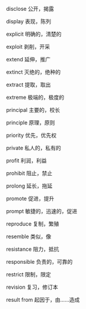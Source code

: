 disclose     公开，揭露

display      表现，陈列

explicit     明确的，清楚的

exploit      剥削，开采

extend       延伸，推广

extinct      灭绝的，绝种的

extract      提取，取出

extreme      极端的，极度的

principal    主要的，校长

principle    原理，原则

priority     优先，优先权

private      私人的，私有的

profit       利润，利益

prohibit     阻止，禁止

prolong      延长，拖延

promote      促进，提升

prompt       敏捷的，迅速的，促进

reproduce    复制，繁殖

resemble     类似，像

resistance   阻力，抵抗

responsible  负责的，可靠的

restrict     限制，限定

revision     复习，修订本

result from  起因于，由……造成

